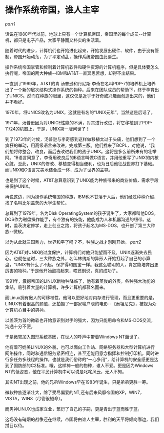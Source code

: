 # 操作系统帝国，谁人主宰
*part1*

话说在1980年代以前，地球上只有一个计算机帝国，帝国里的每个成员--计算机，都只是电子产品，大家平静而又朴实的生活着。

随着时代的进步，计算机们也开始进化起来，开始发展出硬件、软件，由于没有管制，帝国开始动荡，为了平定动乱，操作系统帝国由此诞生。

操作系统帝国掌管和控制着计算机软件和硬件资源的计算机程序，但是具体要怎么执行呢，帝国的两大种族--IBM和AT&T一直冥思苦想，却得不出结果。

一直到了1969年，AT&T的肯 汤普逊和丹尼斯 李奇在名叫PDP-7的培养机上培养出了一个新的层次结构式操作系统的物种。后来在团队成员的帮助下，终于孕育出了UNICS。然而在种族的眼里，这仅仅是近乎于好奇或兴趣而创造出来的，他们并不看好。

1970年，将UNICS改名为UNIX，这就是有名的“UNIX元年”。当然这是后话了。

1971年，汤普逊因为对UNICE性能的不满，对其进行改进，将它移植到了PDP-11/24的机器上，于是，UNIX第一版问世了！

到了1973年的时候，汤普逊与李奇感到这样做移植太过于头痛，他们想到了一个疯狂的举动，用高级语言来改进，完成第三版。他们找来了BCPL，对他说，“我们想将你整合，改良，而后去改进我们的孩子UNIX。这将是多么前所未有的壮举阿。“B语言同意了，李奇用改良后的B语言叫做C语言，并用他重写了UNIX的内核心脏，至此，UNIX的修改、移植变得相当便利，也为日后他征战世界打下基础。而UNIX和C语言完美地结合成一体，成为了世界的主导。

也是到了这个时候，AT&T总算意识到了UNIX能为种族带来的商业价值，需求手段来保护UNIX。

再说这边，同为操作系统帝国的种族，IBM也不甘落于人后，他们经过种种介绍，找了名叫比尔盖茨的大学生帮忙。

总算到了1979年，名为Disk OperatingSystem的孩子诞生了，大家都叫他DOS。DOS作为磁盘操作能手，有个独有的技能，他能成为人和机器沟通的纽带。这时，盖茨决定修学，走上创业之路，将孩子起名为MS-DOS，也开创了第三大种族--微软。

以为从此就三国鼎力，世界和平了吗？不，种族之战才刚刚开始。
*part2*

因为AT&T对UNIX的过度保护，计算机们对他只能望而不及，UNIX逐渐失去民心。也就在这时，三大种族之外，名叫林纳斯的异形人开始打起了自己的小算盘，“UNIX有什么了不起，保护得和国宝一样。我这么聪明的人，肯定能培育出更厉害的物种。”于是他开始鼓捣起来，哎还别说，真的成功了。

1991年，震撼帝国的LINUX新物种降临了，他有着英俊的外表，各种强大功能的集结，吸引着大量的计算机，许多计算机都慕名而来。

而Linux拥有傲人的可移植性，他可以更好地对内存进行管理，而且更重要的是，LINUX有着很高的颜值，还拍摄了一部家喻户晓的电影--《泰坦尼克》，被视为众计算机心目中的男神。

以盖茨为首的微软也开始意识到对手的强大，因为只能用命令和MS-DOS交流，沟通十分不便。

于是微软加入图形系统基因，在世人的呼声中带着Windows NT面世了。

他有着可媲美LINUX的外貌，也可以面向工作站、网络服务器和大型计算机进行网络操作，同时和通信服务紧密相连，甚至还能用意念指挥和控制打印机，同时进行多任务多线程的操作，也就是我们俗称的“一心多用”，给计算机的安全感更是达到了国防部的C2标准。哦，这样神一般的物种，谁人不爱。更是因为Windows NT的低姿态，他在平民计算机中可以说是叱咤风云，无人不知。

其实NT出现之前，他的兄弟Windows早在1983年诞生，只是弟弟更胜一筹。

微软种族逐渐壮大，除了受尽偏爱的NT,还有后来风靡帝国的XP，WIN7，VISTA，WIN8（尽管很短命）。

而男神LINUX也成家立业，繁衍了自己的子嗣，更是青出于蓝而胜于蓝。

这场没有硝烟的战争还在继续，帝国将由谁人主宰，胜利的天平将倾向哪边，我们拭目以待。
